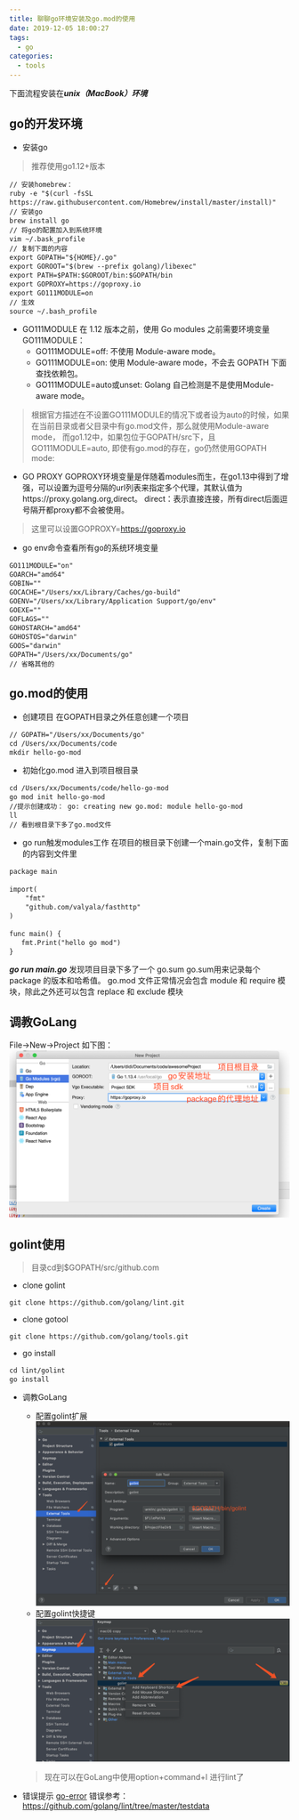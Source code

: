 ```yaml
---
title: 聊聊go环境安装及go.mod的使用
date: 2019-12-05 18:00:27
tags:
  - go
categories:
  - tools
---
```


下面流程安装在***unix（MacBook）环境***

## go的开发环境
+ 安装go
> 推荐使用go1.12+版本  
```
// 安装homebrew：
ruby -e "$(curl -fsSL https://raw.githubusercontent.com/Homebrew/install/master/install)"
// 安装go
brew install go
// 将go的配置加入到系统环境
vim ~/.bask_profile
// 复制下面的内容
export GOPATH="${HOME}/.go"
export GOROOT="$(brew --prefix golang)/libexec"
export PATH=$PATH:$GOROOT/bin:$GOPATH/bin
export GOPROXY=https://goproxy.io
export GO111MODULE=on
// 生效
source ~/.bash_profile
```
+ GO111MODULE
在 1.12 版本之前，使用 Go modules 之前需要环境变量 GO111MODULE：
    + GO111MODULE=off: 不使用 Module-aware mode。
    + GO111MODULE=on: 使用 Module-aware mode，不会去 GOPATH 下面查找依赖包。
    + GO111MODULE=auto或unset: Golang 自己检测是不是使用Module-aware mode。  
> 根据官方描述在不设置GO111MODULE的情况下或者设为auto的时候，如果在当前目录或者父目录中有go.mod文件，那么就使用Module-aware mode， 而go1.12中，如果包位于GOPATH/src下，且GO111MODULE=auto, 即使有go.mod的存在，go仍然使用GOPATH mode:
+ GO PROXY
GOPROXY环境变量是伴随着modules而生，在go1.13中得到了增强，可以设置为逗号分隔的url列表来指定多个代理，其默认值为https://proxy.golang.org,direct。
direct：表示直接连接，所有direct后面逗号隔开都proxy都不会被使用。
> 这里可以设置GOPROXY=https://goproxy.io 

+ go env命令查看所有go的系统环境变量
```
GO111MODULE="on"
GOARCH="amd64"
GOBIN=""
GOCACHE="/Users/xx/Library/Caches/go-build"
GOENV="/Users/xx/Library/Application Support/go/env"
GOEXE=""
GOFLAGS=""
GOHOSTARCH="amd64"
GOHOSTOS="darwin"
GOOS="darwin"
GOPATH="/Users/xx/Documents/go"
// 省略其他的
```
## go.mod的使用
+ 创建项目
在GOPATH目录之外任意创建一个项目
```
// GOPATH="/Users/xx/Documents/go"
cd /Users/xx/Documents/code
mkdir hello-go-mod
```
+ 初始化go.mod
进入到项目根目录
```
cd /Users/xx/Documents/code/hello-go-mod
go mod init hello-go-mod
//提示创建成功： go: creating new go.mod: module hello-go-mod
ll 
// 看到根目录下多了go.mod文件
```
+ go run触发modules工作
在项目的根目录下创建一个main.go文件，复制下面的内容到文件里
```
package main

import(
    "fmt"
    "github.com/valyala/fasthttp"
)

func main() {
   fmt.Print("hello go mod")
}
```
***go run main.go***
发现项目目录下多了一个 go.sum 
go.sum用来记录每个 package 的版本和哈希值。
go.mod 文件正常情况会包含 module 和 require 模块，除此之外还可以包含 replace 和 exclude 模块

## 调教GoLang
File->New->Project
如下图：
![go-mod](/images/go-mod.png)

## golint使用
> 目录cd到$GOPATH/src/github.com
+ clone golint
```
git clone https://github.com/golang/lint.git
```
+ clone gotool
```
git clone https://github.com/golang/tools.git
```
+ go install
```
cd lint/golint
go install
```
+ 调教GoLang
  + 配置golint扩展
  ![go-lint](/images/golint.png)
  + 配置golint快捷键
  ![go-lint-shortcut](/images/golint-shortcut.png)
  > 现在可以在GoLang中使用option+command+l 进行lint了

+ 错误提示
[go-error](/images/gotip.png)
错误参考：
https://github.com/golang/lint/tree/master/testdata